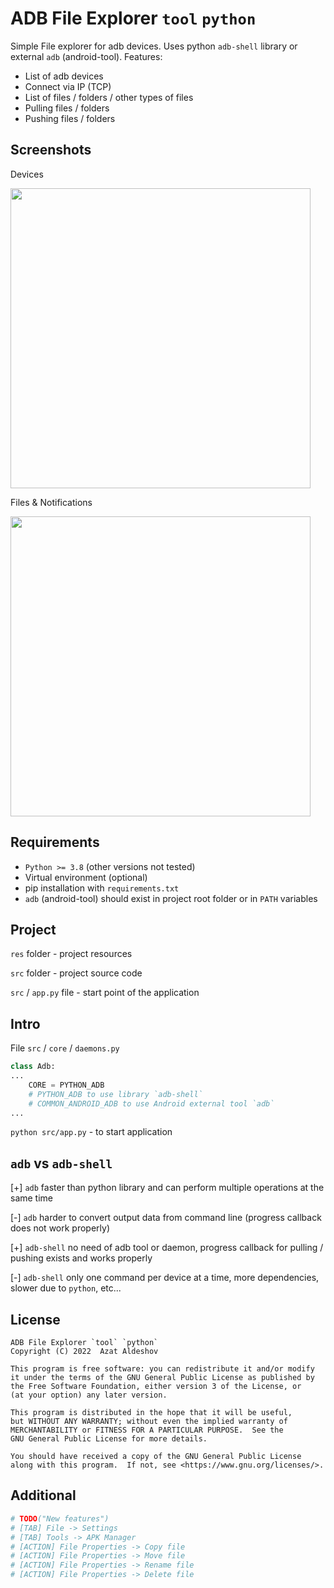 # ADB File Explorer `tool` `python`

Simple File explorer for adb devices. Uses python `adb-shell` library or external `adb` (android-tool).
Features:

* List of adb devices
* Connect via IP (TCP)
* List of files / folders / other types of files
* Pulling files / folders
* Pushing files / folders

## Screenshots

Devices

<img src="https://user-images.githubusercontent.com/47108137/155853630-ccb32071-9cf0-4702-9db9-694f6bba1f22.png" width="480">

Files & Notifications

<img src="https://user-images.githubusercontent.com/47108137/155853637-2a6f912e-7f3c-46d5-abeb-732591c1b938.png" width="480">

## Requirements

* `Python >= 3.8` (other versions not tested)
* Virtual environment (optional)
* pip installation with `requirements.txt`
* `adb` (android-tool) should exist in project root folder or in `PATH` variables

## Project

`res` folder - project resources

`src` folder - project source code

`src` / `app.py` file - start point of the application

## Intro

File `src` / `core` / `daemons.py`

```python
class Adb:
...
    CORE = PYTHON_ADB
    # PYTHON_ADB to use library `adb-shell`
    # COMMON_ANDROID_ADB to use Android external tool `adb`
...
```

`python src/app.py` - to start application

## `adb` vs `adb-shell`

[+] `adb` faster than python library and can perform multiple operations at the same time 

[-] `adb` harder to convert output data from command line (progress callback does not work properly)

[+] `adb-shell` no need of adb tool or daemon, progress callback for pulling / pushing exists and works properly

[-] `adb-shell` only one command per device at a time, more dependencies, slower due to `python`, etc...

## License

```
ADB File Explorer `tool` `python`
Copyright (C) 2022  Azat Aldeshov

This program is free software: you can redistribute it and/or modify
it under the terms of the GNU General Public License as published by
the Free Software Foundation, either version 3 of the License, or
(at your option) any later version.

This program is distributed in the hope that it will be useful,
but WITHOUT ANY WARRANTY; without even the implied warranty of
MERCHANTABILITY or FITNESS FOR A PARTICULAR PURPOSE.  See the
GNU General Public License for more details.

You should have received a copy of the GNU General Public License
along with this program.  If not, see <https://www.gnu.org/licenses/>.
```

## Additional

```python
# TODO("New features")
# [TAB] File -> Settings
# [TAB] Tools -> APK Manager
# [ACTION] File Properties -> Copy file
# [ACTION] File Properties -> Move file
# [ACTION] File Properties -> Rename file
# [ACTION] File Properties -> Delete file
```

